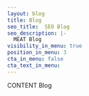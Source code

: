 ```yaml
---
layout: blog
title: Blog
seo_title:  SEO Blog
seo_description: |-
  MEAT Blog
visibility_in_menu: true
position_in_menu: 3
cta_in_menu: false
cta_text_in_menu:
---
```

CONTENT Blog
